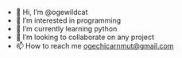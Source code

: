 - 👋 Hi, I’m @ogewildcat
- 👀 I’m interested in programming
- 🌱 I’m currently learning python
- 💞️ I’m looking to collaborate on any project
- 📫 How to reach me ogechicarnmut@gmail.com

<!---
ogewildcat/ogewildcat is a ✨ special ✨ repository because its `README.md` (this file) appears on your GitHub profile.
You can click the Preview link to take a look at your changes.
--->
